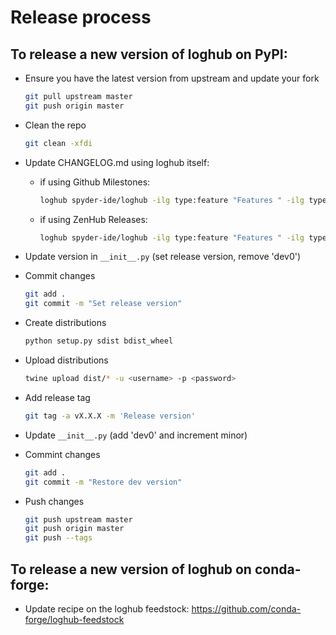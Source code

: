 # Release process

## To release a new version of **loghub** on PyPI:

* Ensure you have the latest version from upstream and update your fork

  ```bash
  git pull upstream master
  git push origin master
  ```

* Clean the repo

  ```bash
  git clean -xfdi
  ```

* Update CHANGELOG.md using loghub itself:

    * if using Github Milestones:

      ```bash
      loghub spyder-ide/loghub -ilg type:feature "Features " -ilg type:enhancement "Enhancements" -ilg type:bug "Bugs fixed" -ilr "reso:completed" --no-prs -u <github-username> -m <github-milestone>
      ```

    * if using ZenHub Releases:

      ```bash
      loghub spyder-ide/loghub -ilg type:feature "Features " -ilg type:enhancement "Enhancements" -ilg type:bug "Bugs fixed" -ilr "reso:completed" --no-prs -u <github-username> -zr <zenhub-release> -zt <zenhub-token>
      ```

* Update version in `__init__.py` (set release version, remove 'dev0')

* Commit changes

  ```bash
  git add .
  git commit -m "Set release version"
  ```

* Create distributions

  ```bash
  python setup.py sdist bdist_wheel
  ```

* Upload distributions

  ```bash
  twine upload dist/* -u <username> -p <password>
  ```

* Add release tag

  ```bash
  git tag -a vX.X.X -m 'Release version'
  ```

* Update `__init__.py` (add 'dev0' and increment minor)

* Commint changes

  ```bash
  git add .
  git commit -m "Restore dev version"
  ```

* Push changes
    
  ```bash
  git push upstream master
  git push origin master
  git push --tags
  ```

## To release a new version of **loghub** on conda-forge:

* Update recipe on the loghub feedstock: https://github.com/conda-forge/loghub-feedstock
